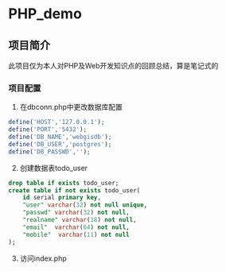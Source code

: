 # PHP_demo
## 项目简介
此项目仅为本人对PHP及Web开发知识点的回顾总结，算是笔记式的

### 项目配置
1. 在dbconn.php中更改数据库配置
```php
define('HOST','127.0.0.1');
define('PORT','5432');
define('DB_NAME','webgisdb');
define('DB_USER','postgres');
define('DB_PASSWD','');
```
2. 创建数据表todo_user
```SQL
drop table if exists todo_user;
create table if not exists todo_user(
	id serial primary key,
	"user" varchar(32) not null unique,
	"passwd" varchar(32) not null,
	"realname" varchar(18) not null,
	"email"  varchar(64) not null,
	"mobile"  varchar(11) not null
);
```

3. 访问index.php 